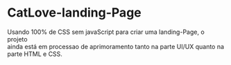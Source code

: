 # CatLove-landing-Page
<p>Usando 100% de CSS sem javaScript para criar uma landing-Page, o projeto<br>ainda está em processao de aprimoramento tanto na parte UI/UX quanto na parte HTML e CSS.</p>

